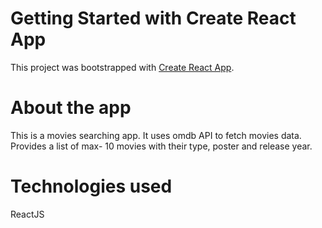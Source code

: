# Getting Started with Create React App

This project was bootstrapped with [Create React App](https://github.com/facebook/create-react-app).

# About the app
This is a movies searching app. It uses omdb API to fetch movies data. Provides a list of max- 10 movies with their type, poster and release year.

# Technologies used
ReactJS 
